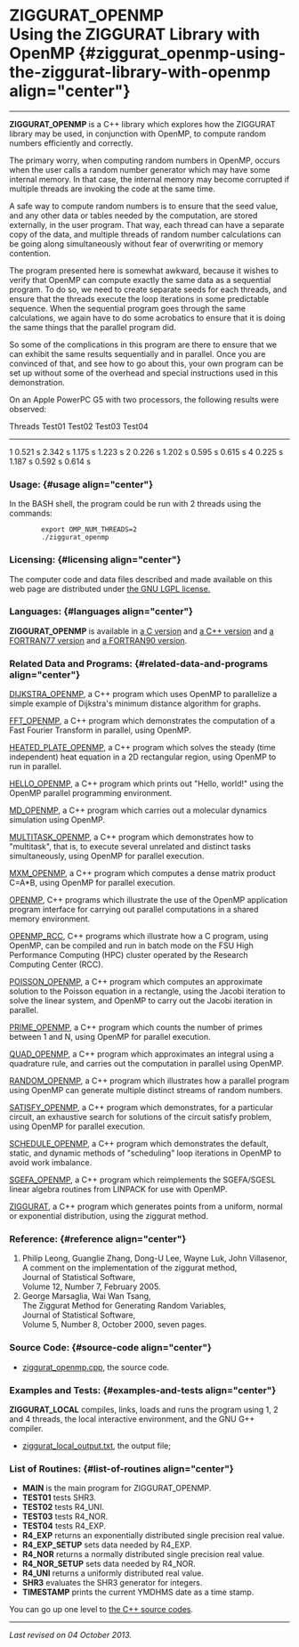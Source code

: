 ZIGGURAT\_OPENMP\
Using the ZIGGURAT Library with OpenMP {#ziggurat_openmp-using-the-ziggurat-library-with-openmp align="center"}
======================================

------------------------------------------------------------------------

**ZIGGURAT\_OPENMP** is a C++ library which explores how the ZIGGURAT
library may be used, in conjunction with OpenMP, to compute random
numbers efficiently and correctly.

The primary worry, when computing random numbers in OpenMP, occurs when
the user calls a random number generator which may have some internal
memory. In that case, the internal memory may become corrupted if
multiple threads are invoking the code at the same time.

A safe way to compute random numbers is to ensure that the seed value,
and any other data or tables needed by the computation, are stored
externally, in the user program. That way, each thread can have a
separate copy of the data, and multiple threads of random number
calculations can be going along simultaneously without fear of
overwriting or memory contention.

The program presented here is somewhat awkward, because it wishes to
verify that OpenMP can compute exactly the same data as a sequential
program. To do so, we need to create separate seeds for each threads,
and ensure that the threads execute the loop iterations in some
predictable sequence. When the sequential program goes through the same
calculations, we again have to do some acrobatics to ensure that it is
doing the same things that the parallel program did.

So some of the complications in this program are there to ensure that we
can exhibit the same results sequentially and in parallel. Once you are
convinced of that, and see how to go about this, your own program can be
set up without some of the overhead and special instructions used in
this demonstration.

On an Apple PowerPC G5 with two processors, the following results were
observed:

  Threads   Test01    Test02    Test03    Test04
  --------- --------- --------- --------- ---------
  1         0.521 s   2.342 s   1.175 s   1.223 s
  2         0.226 s   1.202 s   0.595 s   0.615 s
  4         0.225 s   1.187 s   0.592 s   0.614 s

### Usage: {#usage align="center"}

In the BASH shell, the program could be run with 2 threads using the
commands:

            export OMP_NUM_THREADS=2
            ./ziggurat_openmp
          

### Licensing: {#licensing align="center"}

The computer code and data files described and made available on this
web page are distributed under [the GNU LGPL
license.](../../txt/gnu_lgpl.txt)

### Languages: {#languages align="center"}

**ZIGGURAT\_OPENMP** is available in [a C
version](../../c_src/ziggurat_openmp/ziggurat_openmp.md) and [a C++
version](../../master/ziggurat_openmp/ziggurat_openmp.md) and [a
FORTRAN77 version](../../f77_src/ziggurat_openmp/ziggurat_openmp.md)
and [a FORTRAN90
version](../../f_src/ziggurat_openmp/ziggurat_openmp.md).

### Related Data and Programs: {#related-data-and-programs align="center"}

[DIJKSTRA\_OPENMP](../../master/dijkstra_openmp/dijkstra_openmp.md),
a C++ program which uses OpenMP to parallelize a simple example of
Dijkstra's minimum distance algorithm for graphs.

[FFT\_OPENMP](../../master/fft_openmp/fft_openmp.md), a C++ program
which demonstrates the computation of a Fast Fourier Transform in
parallel, using OpenMP.

[HEATED\_PLATE\_OPENMP](../../master/heated_plate_openmp/heated_plate_openmp.md),
a C++ program which solves the steady (time independent) heat equation
in a 2D rectangular region, using OpenMP to run in parallel.

[HELLO\_OPENMP](../../master/hello_openmp/hello_openmp.md), a C++
program which prints out "Hello, world!" using the OpenMP parallel
programming environment.

[MD\_OPENMP](../../master/md_openmp/md_openmp.md), a C++ program
which carries out a molecular dynamics simulation using OpenMP.

[MULTITASK\_OPENMP](../../master/multitask_openmp/multitask_openmp.md),
a C++ program which demonstrates how to "multitask", that is, to execute
several unrelated and distinct tasks simultaneously, using OpenMP for
parallel execution.

[MXM\_OPENMP](../../master/mxm_openmp/mxm_openmp.md), a C++ program
which computes a dense matrix product C=A\*B, using OpenMP for parallel
execution.

[OPENMP](../../master/openmp/openmp.md), C++ programs which
illustrate the use of the OpenMP application program interface for
carrying out parallel computations in a shared memory environment.

[OPENMP\_RCC](../../master/openmp_rcc/openmp_rcc.md), C++ programs
which illustrate how a C program, using OpenMP, can be compiled and run
in batch mode on the FSU High Performance Computing (HPC) cluster
operated by the Research Computing Center (RCC).

[POISSON\_OPENMP](../../master/poisson_openmp/poisson_openmp.md), a
C++ program which computes an approximate solution to the Poisson
equation in a rectangle, using the Jacobi iteration to solve the linear
system, and OpenMP to carry out the Jacobi iteration in parallel.

[PRIME\_OPENMP](../../master/prime_openmp/prime_openmp.md), a C++
program which counts the number of primes between 1 and N, using OpenMP
for parallel execution.

[QUAD\_OPENMP](../../master/quad_openmp/quad_openmp.md), a C++
program which approximates an integral using a quadrature rule, and
carries out the computation in parallel using OpenMP.

[RANDOM\_OPENMP](../../master/random_openmp/random_openmp.md), a C++
program which illustrates how a parallel program using OpenMP can
generate multiple distinct streams of random numbers.

[SATISFY\_OPENMP](../../master/satisfy_openmp/satisfy_openmp.md), a
C++ program which demonstrates, for a particular circuit, an exhaustive
search for solutions of the circuit satisfy problem, using OpenMP for
parallel execution.

[SCHEDULE\_OPENMP](../../master/schedule_openmp/schedule_openmp.md),
a C++ program which demonstrates the default, static, and dynamic
methods of "scheduling" loop iterations in OpenMP to avoid work
imbalance.

[SGEFA\_OPENMP](../../master/sgefa_openmp/sgefa_openmp.md), a C++
program which reimplements the SGEFA/SGESL linear algebra routines from
LINPACK for use with OpenMP.

[ZIGGURAT](../../master/ziggurat/ziggurat.md), a C++ program which
generates points from a uniform, normal or exponential distribution,
using the ziggurat method.

### Reference: {#reference align="center"}

1.  Philip Leong, Guanglie Zhang, Dong-U Lee, Wayne Luk, John
    Villasenor,\
    A comment on the implementation of the ziggurat method,\
    Journal of Statistical Software,\
    Volume 12, Number 7, February 2005.
2.  George Marsaglia, Wai Wan Tsang,\
    The Ziggurat Method for Generating Random Variables,\
    Journal of Statistical Software,\
    Volume 5, Number 8, October 2000, seven pages.

### Source Code: {#source-code align="center"}

-   [ziggurat\_openmp.cpp](ziggurat_openmp.cpp), the source code.

### Examples and Tests: {#examples-and-tests align="center"}

**ZIGGURAT\_LOCAL** compiles, links, loads and runs the program using 1,
2 and 4 threads, the local interactive environment, and the GNU G++
compiler.

-   [ziggurat\_local\_output.txt](ziggurat_local_output.txt), the output
    file;

### List of Routines: {#list-of-routines align="center"}

-   **MAIN** is the main program for ZIGGURAT\_OPENMP.
-   **TEST01** tests SHR3.
-   **TEST02** tests R4\_UNI.
-   **TEST03** tests R4\_NOR.
-   **TEST04** tests R4\_EXP.
-   **R4\_EXP** returns an exponentially distributed single precision
    real value.
-   **R4\_EXP\_SETUP** sets data needed by R4\_EXP.
-   **R4\_NOR** returns a normally distributed single precision real
    value.
-   **R4\_NOR\_SETUP** sets data needed by R4\_NOR.
-   **R4\_UNI** returns a uniformly distributed real value.
-   **SHR3** evaluates the SHR3 generator for integers.
-   **TIMESTAMP** prints the current YMDHMS date as a time stamp.

You can go up one level to [the C++ source codes](../cpp_src.md).

------------------------------------------------------------------------

*Last revised on 04 October 2013.*
